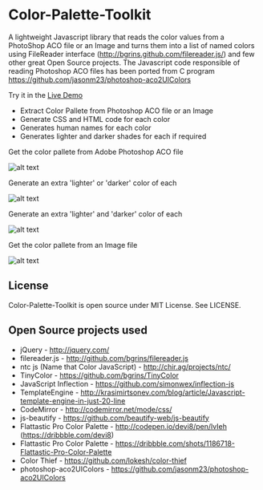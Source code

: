 # Color-Palette-Toolkit

A lightweight Javascript library that reads the color values from a PhotoShop ACO file or an Image and turns them into a list of named colors using FileReader interface (http://bgrins.github.com/filereader.js/) and few other great Open Source projects. The Javascript code responsible of reading Photoshop ACO files has been ported from C program 
https://github.com/jasonm23/photoshop-aco2UIColors
 
Try it in the [Live Demo](http://websemantics.github.io/Color-Palette-Toolkit)

* Extract Color Pallete from Photoshop ACO file or an Image
* Generate CSS and HTML code for each color
* Generates human names for each color
* Generates lighter and darker shades for each if required

Get the color pallete from Adobe Photoshop ACO file

![alt text](https://raw.githubusercontent.com/websemantics/Color-Palette-Toolkit/master/img/one.png "Color Palette")

Generate an extra 'lighter' or 'darker' color of each

![alt text](https://raw.githubusercontent.com/websemantics/Color-Palette-Toolkit/master/img/two.png "Color Palette")

Generate an extra 'lighter' and 'darker' color of each

![alt text](https://raw.githubusercontent.com/websemantics/Color-Palette-Toolkit/master/img/three.png "Color Palette")

Get the color pallete from an Image file

![alt text](https://raw.githubusercontent.com/websemantics/Color-Palette-Toolkit/master/img/image.png "Color Palette")


## License
Color-Palette-Toolkit is open source under MIT License.  See LICENSE.

## Open Source projects used
* jQuery - http://jquery.com/
* filereader.js - http://github.com/bgrins/filereader.js
* ntc js (Name that Color JavaScript) - http://chir.ag/projects/ntc/
* TinyColor - https://github.com/bgrins/TinyColor
* JavaScript Inflection - https://github.com/simonwex/inflection-js
* TemplateEngine - http://krasimirtsonev.com/blog/article/Javascript-template-engine-in-just-20-line
* CodeMirror - http://codemirror.net/mode/css/
* js-beautify - https://github.com/beautify-web/js-beautify
* Flattastic Pro Color Palette - http://codepen.io/devi8/pen/lvIeh (https://dribbble.com/devi8) 
* Flattastic Pro Color Palette - https://dribbble.com/shots/1186718-Flattastic-Pro-Color-Palette
* Color Thief - https://github.com/lokesh/color-thief
* photoshop-aco2UIColors - https://github.com/jasonm23/photoshop-aco2UIColors
